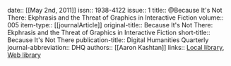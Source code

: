 date:: [[May 2nd, 2011]]
issn:: 1938-4122
issue:: 1
title:: @Because It's Not There: Ekphrasis and the Threat of Graphics in Interactive Fiction
volume:: 005
item-type:: [[journalArticle]]
original-title:: Because It's Not There: Ekphrasis and the Threat of Graphics in Interactive Fiction
short-title:: Because It's Not There
publication-title:: Digital Humanities Quarterly
journal-abbreviation:: DHQ
authors:: [[Aaron Kashtan]]
links:: [Local library](zotero://select/groups/2386895/items/DJ2IZJJJ), [Web library](https://www.zotero.org/groups/2386895/items/DJ2IZJJJ)
